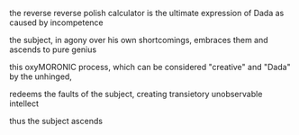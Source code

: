 the reverse reverse polish calculator is the ultimate expression of Dada as caused by incompetence

the subject, in agony over his own shortcomings, embraces them and ascends to pure genius

this oxyMORONIC process, which can be considered "creative" and "Dada" by the unhinged,

redeems the faults of the subject, creating transietory unobservable intellect

thus the subject ascends
